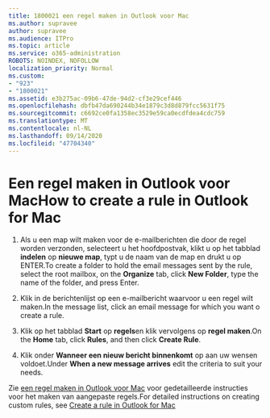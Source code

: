 ```yaml
---
title: 1800021 een regel maken in Outlook voor Mac
ms.author: supravee
author: supravee
ms.audience: ITPro
ms.topic: article
ms.service: o365-administration
ROBOTS: NOINDEX, NOFOLLOW
localization_priority: Normal
ms.custom:
- "923"
- "1800021"
ms.assetid: e3b275ac-09b6-47de-94d2-cf3e29cef446
ms.openlocfilehash: dbfb47da690244b34e1879c3d8d879fcc5631f75
ms.sourcegitcommit: c6692ce0fa1358ec3529e59ca0ecdfdea4cdc759
ms.translationtype: MT
ms.contentlocale: nl-NL
ms.lasthandoff: 09/14/2020
ms.locfileid: "47704340"
---
```

# <a name="how-to-create-a-rule-in-outlook-for-mac"></a><span data-ttu-id="b27e3-102">Een regel maken in Outlook voor Mac</span><span class="sxs-lookup"><span data-stu-id="b27e3-102">How to create a rule in Outlook for Mac</span></span>

1. <span data-ttu-id="b27e3-103">Als u een map wilt maken voor de e-mailberichten die door de regel worden verzonden, selecteert u het hoofdpostvak, klikt u op het tabblad **indelen** op **nieuwe map**, typt u de naam van de map en drukt u op ENTER.</span><span class="sxs-lookup"><span data-stu-id="b27e3-103">To create a folder to hold the email messages sent by the rule, select the root mailbox, on the **Organize** tab, click **New Folder**, type the name of the folder, and press Enter.</span></span>

2. <span data-ttu-id="b27e3-104">Klik in de berichtenlijst op een e-mailbericht waarvoor u een regel wilt maken.</span><span class="sxs-lookup"><span data-stu-id="b27e3-104">In the message list, click an email message for which you want o create a rule.</span></span>

3. <span data-ttu-id="b27e3-105">Klik op het tabblad **Start** op **regels**en klik vervolgens op **regel maken**.</span><span class="sxs-lookup"><span data-stu-id="b27e3-105">On the **Home** tab, click **Rules**, and then click **Create Rule**.</span></span>

4. <span data-ttu-id="b27e3-106">Klik onder **Wanneer een nieuw bericht binnenkomt** op aan uw wensen voldoet.</span><span class="sxs-lookup"><span data-stu-id="b27e3-106">Under **When a new message arrives** edit the criteria to suit your needs.</span></span> 

<span data-ttu-id="b27e3-107">Zie [een regel maken in Outlook voor Mac](https://aka.ms/AA1uy0v) voor gedetailleerde instructies voor het maken van aangepaste regels.</span><span class="sxs-lookup"><span data-stu-id="b27e3-107">For detailed instructions on creating custom rules, see [Create a rule in Outlook for Mac](https://aka.ms/AA1uy0v)</span></span>
  